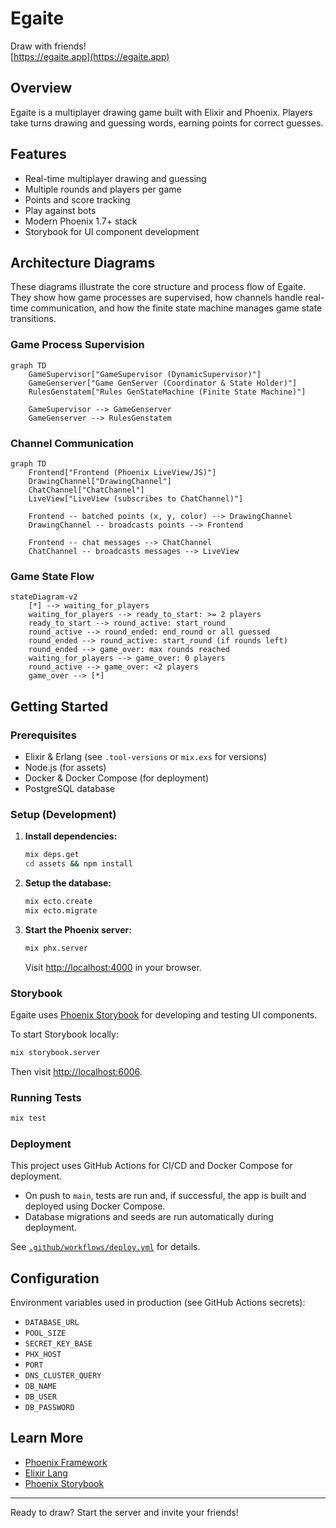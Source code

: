 # Egaite

Draw with friends!  
[https://egaite.app](https://egaite.app)

## Overview

Egaite is a multiplayer drawing game built with Elixir and Phoenix. Players take turns drawing and guessing words, earning points for correct guesses.

## Features

- Real-time multiplayer drawing and guessing
- Multiple rounds and players per game
- Points and score tracking
- Play against bots
- Modern Phoenix 1.7+ stack
- Storybook for UI component development


## Architecture Diagrams
These diagrams illustrate the core structure and process flow of Egaite. They show how game processes are supervised, how channels handle real-time communication, and how the finite state machine manages game state transitions.

### Game Process Supervision

```mermaid
graph TD
    GameSupervisor["GameSupervisor (DynamicSupervisor)"]
    GameGenserver["Game GenServer (Coordinator & State Holder)"]
    RulesGenstatem["Rules GenStateMachine (Finite State Machine)"]

    GameSupervisor --> GameGenserver
    GameGenserver --> RulesGenstatem
```

### Channel Communication

```mermaid
graph TD
    Frontend["Frontend (Phoenix LiveView/JS)"]
    DrawingChannel["DrawingChannel"]
    ChatChannel["ChatChannel"]
    LiveView["LiveView (subscribes to ChatChannel)"]

    Frontend -- batched points (x, y, color) --> DrawingChannel
    DrawingChannel -- broadcasts points --> Frontend

    Frontend -- chat messages --> ChatChannel
    ChatChannel -- broadcasts messages --> LiveView
```

### Game State Flow

```mermaid
stateDiagram-v2
    [*] --> waiting_for_players
    waiting_for_players --> ready_to_start: >= 2 players
    ready_to_start --> round_active: start_round
    round_active --> round_ended: end_round or all guessed
    round_ended --> round_active: start_round (if rounds left)
    round_ended --> game_over: max rounds reached
    waiting_for_players --> game_over: 0 players
    round_active --> game_over: <2 players
    game_over --> [*]
```

## Getting Started

### Prerequisites

- Elixir & Erlang (see `.tool-versions` or `mix.exs` for versions)
- Node.js (for assets)
- Docker & Docker Compose (for deployment)
- PostgreSQL database

### Setup (Development)

1. **Install dependencies:**
    ```sh
    mix deps.get
    cd assets && npm install
    ```

2. **Setup the database:**
    ```sh
    mix ecto.create
    mix ecto.migrate
    ```

3. **Start the Phoenix server:**
    ```sh
    mix phx.server
    ```
    Visit [http://localhost:4000](http://localhost:4000) in your browser.

### Storybook

Egaite uses [Phoenix Storybook](https://storybook.elixir.dev/) for developing and testing UI components.

To start Storybook locally:

```sh
mix storybook.server
```

Then visit [http://localhost:6006](http://localhost:6006).

### Running Tests

```sh
mix test
```

### Deployment

This project uses GitHub Actions for CI/CD and Docker Compose for deployment.

- On push to `main`, tests are run and, if successful, the app is built and deployed using Docker Compose.
- Database migrations and seeds are run automatically during deployment.

See [`.github/workflows/deploy.yml`](.github/workflows/deploy.yml) for details.

## Configuration

Environment variables used in production (see GitHub Actions secrets):

- `DATABASE_URL`
- `POOL_SIZE`
- `SECRET_KEY_BASE`
- `PHX_HOST`
- `PORT`
- `DNS_CLUSTER_QUERY`
- `DB_NAME`
- `DB_USER`
- `DB_PASSWORD`

## Learn More

- [Phoenix Framework](https://www.phoenixframework.org/)
- [Elixir Lang](https://elixir-lang.org/)
- [Phoenix Storybook](https://storybook.elixir.dev/)

---

Ready to draw? Start the server and invite your friends!
